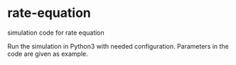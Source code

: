 # rate-equation
simulation code for rate equation

Run the simulation in Python3 with needed configuration. Parameters in the code are given as example. 
